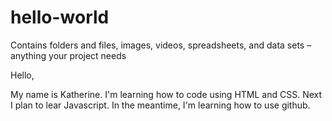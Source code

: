 # hello-world
Contains folders and files, images, videos, spreadsheets, and data sets – anything your project needs

Hello,

My name is Katherine. I'm learning how to code using HTML and CSS. Next I plan to lear Javascript. In the meantime, I'm learning how to use github.
